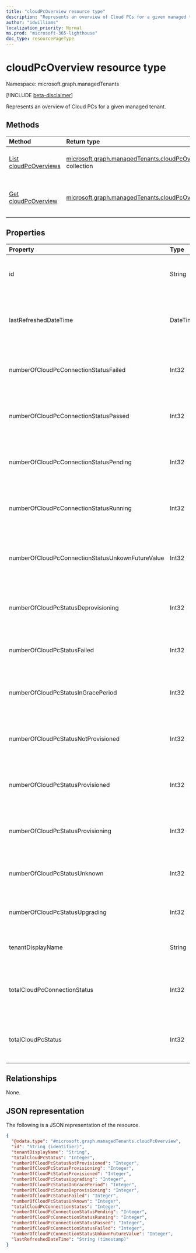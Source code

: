 ```yaml
---
title: "cloudPcOverview resource type"
description: "Represents an overview of Cloud PCs for a given managed tenant."
author: "idwilliams"
localization_priority: Normal
ms.prod: "microsoft-365-lighthouse"
doc_type: resourcePageType
---
```


# cloudPcOverview resource type

Namespace: microsoft.graph.managedTenants

[!INCLUDE [beta-disclaimer](../../includes/beta-disclaimer.md)]

Represents an overview of Cloud PCs for a given managed tenant.

## Methods
|Method|Return type|Description|
|:---|:---|:---|
|[List cloudPcOverviews](../api/managedtenants-managedtenant-list-cloudpcsoverview.md)|[microsoft.graph.managedTenants.cloudPcOverview](../resources/managedtenants-cloudpcoverview.md) collection|Get a list of the [cloudPcOverview](../resources/managedtenants-cloudpcoverview.md) objects and their properties.|
|[Get cloudPcOverview](../api/managedtenants-cloudpcoverview-get.md)|[microsoft.graph.managedTenants.cloudPcOverview](../resources/managedtenants-cloudpcoverview.md)|Read the properties and relationships of a [cloudPcOverview](../resources/managedtenants-cloudpcoverview.md) object.|

## Properties
|Property|Type|Description|
|:---|:---|:---|
|id|String|The unique identifier for the Cloud PC overview. Required. Read-only.|
|lastRefreshedDateTime|DateTimeOffset|Date and time the entity was last updated in the multi-tenant management platform. Optional. Read-only.|
|numberOfCloudPcConnectionStatusFailed|Int32|The number of Cloud PC connections that have a status of `failed`. Optional. Read-only.|
|numberOfCloudPcConnectionStatusPassed|Int32|The number of Cloud PC connections that have a status of `passed`. Optional. Read-only.|
|numberOfCloudPcConnectionStatusPending|Int32|The number of Cloud PC connections that have a status of `pending`. Optional. Read-only.|
|numberOfCloudPcConnectionStatusRunning|Int32|The number of Cloud PC connections that have a status of `running`. Optional. Read-only.|
|numberOfCloudPcConnectionStatusUnkownFutureValue|Int32|The number of Cloud PC connections that have a status of `unknownFutureValue`. Optional. Read-only.|
|numberOfCloudPcStatusDeprovisioning|Int32|The number of Cloud PCs that have a status of `deprovisioning`. Optional. Read-only.|
|numberOfCloudPcStatusFailed|Int32|The number of Cloud PCs that have a status of `failed`. Optional. Read-only.|
|numberOfCloudPcStatusInGracePeriod|Int32|The number of Cloud PCs that have a status of `inGracePeriod`. Optional. Read-only.|
|numberOfCloudPcStatusNotProvisioned|Int32|The number of Cloud PCs that have a status of `notProvisioned`. Optional. Read-only.|
|numberOfCloudPcStatusProvisioned|Int32|The number of Cloud PCs that have a status of `provisioned`. Optional. Read-only.|
|numberOfCloudPcStatusProvisioning|Int32|The number of Cloud PCs that have a status of `provisioning`. Optional. Read-only.|
|numberOfCloudPcStatusUnknown|Int32|The number of Cloud PCs that have a status of `unknown`. Optional. Read-only.|
|numberOfCloudPcStatusUpgrading|Int32|The number of Cloud PCs that have a status of `upgrading`. Optional. Read-only.|
|tenantDisplayName|String|The display name for the managed tenant. Optional. Read-only.|
|totalCloudPcConnectionStatus|Int32|The total number of Cloud PC connection statuses for the given managed tenant. Optional. Read-only.|
|totalCloudPcStatus|Int32|The total number of Cloud PC statues for the given managed tenant. Optional. Read-only.|

## Relationships
None.

## JSON representation
The following is a JSON representation of the resource.
<!-- {
  "blockType": "resource",
  "keyProperty": "id",
  "@odata.type": "microsoft.graph.managedTenants.cloudPcOverview",
  "baseType": "microsoft.graph.entity",
  "openType": true
}
-->
``` json
{
  "@odata.type": "#microsoft.graph.managedTenants.cloudPcOverview",
  "id": "String (identifier)",
  "tenantDisplayName": "String",
  "totalCloudPcStatus": "Integer",
  "numberOfCloudPcStatusNotProvisioned": "Integer",
  "numberOfCloudPcStatusProvisioning": "Integer",
  "numberOfCloudPcStatusProvisioned": "Integer",
  "numberOfCloudPcStatusUpgrading": "Integer",
  "numberOfCloudPcStatusInGracePeriod": "Integer",
  "numberOfCloudPcStatusDeprovisioning": "Integer",
  "numberOfCloudPcStatusFailed": "Integer",
  "numberOfCloudPcStatusUnknown": "Integer",
  "totalCloudPcConnectionStatus": "Integer",
  "numberOfCloudPcConnectionStatusPending": "Integer",
  "numberOfCloudPcConnectionStatusRunning": "Integer",
  "numberOfCloudPcConnectionStatusPassed": "Integer",
  "numberOfCloudPcConnectionStatusFailed": "Integer",
  "numberOfCloudPcConnectionStatusUnkownFutureValue": "Integer",
  "lastRefreshedDateTime": "String (timestamp)"
}
```
